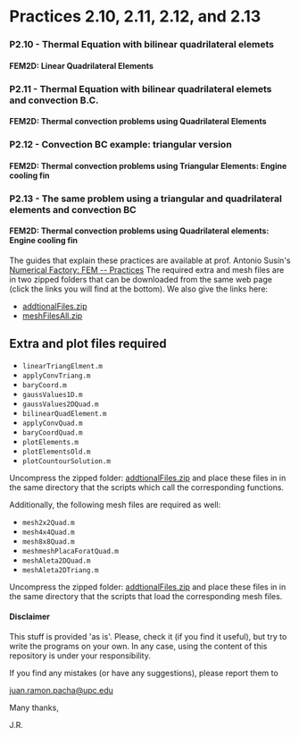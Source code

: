 # Practices 2.10, 2.11, 2.12, and 2.13

### P2.10 - Thermal Equation with bilinear quadrilateral elemets 

#### FEM2D: Linear Quadrilateral Elements

### P2.11 - Thermal Equation with bilinear quadrilateral elemets and convection B.C.

#### FEM2D: Thermal convection problems using Quadrilateral Elements

### P2.12 - Convection BC example: triangular version

#### FEM2D: Thermal convection problems using Triangular Elements: Engine cooling fin

### P2.13 - The same problem using a triangular and quadrilateral elements and convection BC

#### FEM2D: Thermal convection problems using Quadrilateral elements: Engine cooling fin

The guides that explain these practices are available at prof. Antonio Susín's [Numerical Factory: FEM -- Practices](https://numfactory.upc.edu/numfactory/subjects/?subject=FEM&version=etseib&lang=en&section=2&subsection=P)
The required extra and mesh files are in two zipped folders that can be downloaded from the same web page (click the links you will find at the bottom). We also give the links here:

* [addtionalFiles.zip](https://numfactory.upc.edu/web/FiniteElements/files/additionalFiles.zip)
* [meshFilesAll.zip](https://numfactory.upc.edu/numfactory/subjects/FEM/Extra/meshFilesAll.zip)

## Extra and plot files required

* `linearTriangElment.m`
* `applyConvTriang.m`
* `baryCoord.m`  
* `gaussValues1D.m`
* `gaussValues2DQuad.m`
* `bilinearQuadElement.m`
* `applyConvQuad.m`
* `baryCoordQuad.m`
* `plotElements.m`
* `plotElementsOld.m`
* `plotCountourSolution.m`

Uncompress the zipped folder: [addtionalFiles.zip](https://numfactory.upc.edu/web/FiniteElements/files/additionalFiles.zip) and place these files in in the same directory that the scripts which call the corresponding functions. 

Additionally, the following mesh files are required as well:

* `mesh2x2Quad.m`
* `mesh4x4Quad.m`
* `mesh8x8Quad.m`
* `meshmeshPlacaForatQuad.m`
* `meshAleta2DQuad.m`
* `meshAleta2DTriang.m`

Uncompress the zipped folder: [addtionalFiles.zip](https://numfactory.upc.edu/numfactory/subjects/FEM/Extra/meshFilesAll.zip) and place these files in in the same directory that the scripts that load the corresponding mesh files.  

#### Disclaimer
This stuff is provided 'as is'. Please, check it (if you find it useful), but try to write the programs on your own. In any case, using the content of  this repository is under your responsibility. 

If you find any mistakes (or have any suggestions), please report them to 

juan.ramon.pacha@upc.edu 

Many thanks,

J.R.
